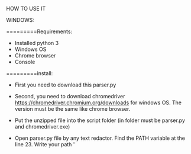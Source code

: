HOW TO USE IT

WINDOWS:

=========Requirements:
- Installed python 3
- Windows OS
- Chrome browser
- Console

=========install:
- First you need to download this parser.py

- Second, you need to download chromedriver https://chromedriver.chromium.org/downloads
for windows OS. The version must be the same like chrome browser.

- Put the unzipped file into the script folder (in folder must be parser.py and chromedriver.exe)

- Open parser.py file by any text redactor. Find the PATH variable at the line 23. Write your path '<script folder>chromedriver.exe' (for example: PATH = 'D:/Desktop/reddit/chromedriver.exe')

=========lunch:
- Open powershell

- To lunch script you needs to install some libs:
type:

pip install --upgrade pip
pip install selenium

-Now you can lunch the script:
type:

python "<script folder>\parser.py" (for example: python "D:\Desktop\reddit\parser.py")

When script done it created .txt file in the same folder.




Linux:

=========Requirements:
- Installed python 3
- Linux OS(ubuntu, debian, mint)

=========install:
- First, install Google Chrome for Debian/Ubuntu:
open console and type:

sudo apt-get install libxss1 libappindicator1 libindicator7
wget https://dl.google.com/linux/direct/google-chrome-stable_current_amd64.deb

sudo dpkg -i google-chrome*.deb
sudo apt-get install -f

- Now, let’s install xvfb so we can run Chrome headlessly:
type:
sudo apt-get install xvfb

- Now, you need to download this parser_linux.py

- Now, you need to download and install chromedriver https://chromedriver.chromium.org/downloads
for Linux OS.

- Put the unzipped file into the script folder (in folder must be parser_linux.py and chromedriver)

- Open parser.py file by any text redactor. Find the PATH variable at the line 23. Write your path '<script folder>chromedriver' (for example: PATH = '/Home/username/reddit/chromedriver')

=========lunch:
- To lunch you needs to install some Python dependencies and Selenium:
Open console, type:

pip install --upgrade pip 
pip install pyvirtualdisplay selenium

-Now, you can lunch the script:
type:

python3 "<script folder>/parser_linux.py" (for example: python '/home/username/reddit/parser_linux.py')

When script done it created .txt file in the Home folder.